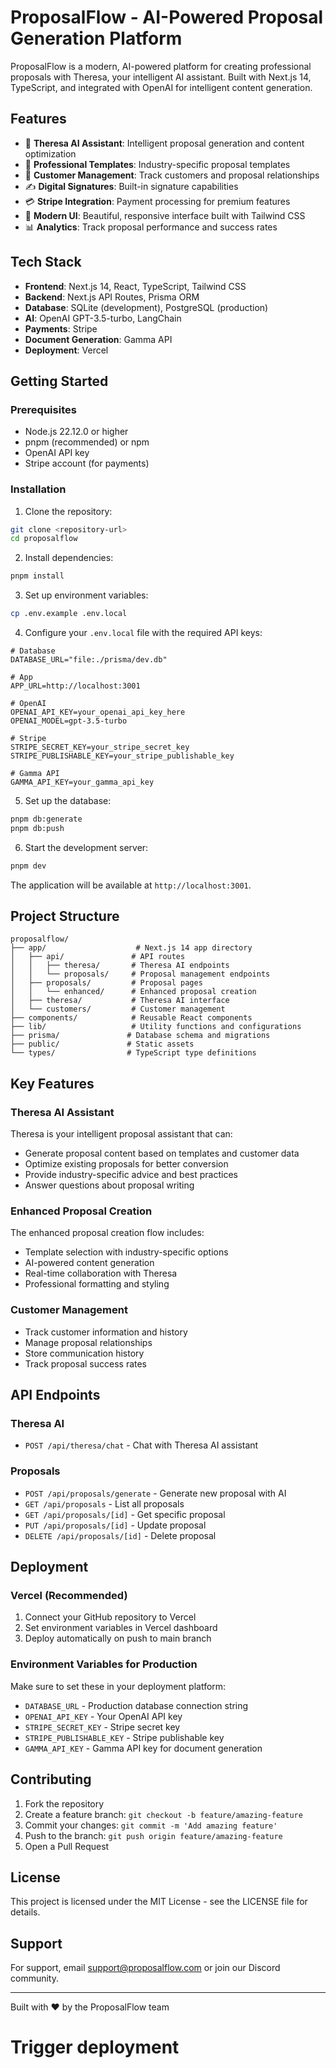 # ProposalFlow - AI-Powered Proposal Generation Platform

ProposalFlow is a modern, AI-powered platform for creating professional proposals with Theresa, your intelligent AI assistant. Built with Next.js 14, TypeScript, and integrated with OpenAI for intelligent content generation.

## Features

- 🤖 **Theresa AI Assistant**: Intelligent proposal generation and content optimization
- 📝 **Professional Templates**: Industry-specific proposal templates
- 👥 **Customer Management**: Track customers and proposal relationships
- ✍️ **Digital Signatures**: Built-in signature capabilities
- 💳 **Stripe Integration**: Payment processing for premium features
- 🎨 **Modern UI**: Beautiful, responsive interface built with Tailwind CSS
- 📊 **Analytics**: Track proposal performance and success rates

## Tech Stack

- **Frontend**: Next.js 14, React, TypeScript, Tailwind CSS
- **Backend**: Next.js API Routes, Prisma ORM
- **Database**: SQLite (development), PostgreSQL (production)
- **AI**: OpenAI GPT-3.5-turbo, LangChain
- **Payments**: Stripe
- **Document Generation**: Gamma API
- **Deployment**: Vercel

## Getting Started

### Prerequisites

- Node.js 22.12.0 or higher
- pnpm (recommended) or npm
- OpenAI API key
- Stripe account (for payments)

### Installation

1. Clone the repository:
```bash
git clone <repository-url>
cd proposalflow
```

2. Install dependencies:
```bash
pnpm install
```

3. Set up environment variables:
```bash
cp .env.example .env.local
```

4. Configure your `.env.local` file with the required API keys:
```env
# Database
DATABASE_URL="file:./prisma/dev.db"

# App
APP_URL=http://localhost:3001

# OpenAI
OPENAI_API_KEY=your_openai_api_key_here
OPENAI_MODEL=gpt-3.5-turbo

# Stripe
STRIPE_SECRET_KEY=your_stripe_secret_key
STRIPE_PUBLISHABLE_KEY=your_stripe_publishable_key

# Gamma API
GAMMA_API_KEY=your_gamma_api_key
```

5. Set up the database:
```bash
pnpm db:generate
pnpm db:push
```

6. Start the development server:
```bash
pnpm dev
```

The application will be available at `http://localhost:3001`.

## Project Structure

```
proposalflow/
├── app/                    # Next.js 14 app directory
│   ├── api/               # API routes
│   │   ├── theresa/       # Theresa AI endpoints
│   │   └── proposals/     # Proposal management endpoints
│   ├── proposals/         # Proposal pages
│   │   └── enhanced/      # Enhanced proposal creation
│   ├── theresa/           # Theresa AI interface
│   └── customers/         # Customer management
├── components/            # Reusable React components
├── lib/                   # Utility functions and configurations
├── prisma/               # Database schema and migrations
├── public/               # Static assets
└── types/                # TypeScript type definitions
```

## Key Features

### Theresa AI Assistant

Theresa is your intelligent proposal assistant that can:
- Generate proposal content based on templates and customer data
- Optimize existing proposals for better conversion
- Provide industry-specific advice and best practices
- Answer questions about proposal writing

### Enhanced Proposal Creation

The enhanced proposal creation flow includes:
- Template selection with industry-specific options
- AI-powered content generation
- Real-time collaboration with Theresa
- Professional formatting and styling

### Customer Management

- Track customer information and history
- Manage proposal relationships
- Store communication history
- Track proposal success rates

## API Endpoints

### Theresa AI
- `POST /api/theresa/chat` - Chat with Theresa AI assistant

### Proposals
- `POST /api/proposals/generate` - Generate new proposal with AI
- `GET /api/proposals` - List all proposals
- `GET /api/proposals/[id]` - Get specific proposal
- `PUT /api/proposals/[id]` - Update proposal
- `DELETE /api/proposals/[id]` - Delete proposal

## Deployment

### Vercel (Recommended)

1. Connect your GitHub repository to Vercel
2. Set environment variables in Vercel dashboard
3. Deploy automatically on push to main branch

### Environment Variables for Production

Make sure to set these in your deployment platform:
- `DATABASE_URL` - Production database connection string
- `OPENAI_API_KEY` - Your OpenAI API key
- `STRIPE_SECRET_KEY` - Stripe secret key
- `STRIPE_PUBLISHABLE_KEY` - Stripe publishable key
- `GAMMA_API_KEY` - Gamma API key for document generation

## Contributing

1. Fork the repository
2. Create a feature branch: `git checkout -b feature/amazing-feature`
3. Commit your changes: `git commit -m 'Add amazing feature'`
4. Push to the branch: `git push origin feature/amazing-feature`
5. Open a Pull Request

## License

This project is licensed under the MIT License - see the LICENSE file for details.

## Support

For support, email support@proposalflow.com or join our Discord community.

---

Built with ❤️ by the ProposalFlow team
# Trigger deployment

